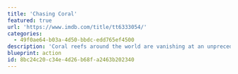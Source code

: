 ```yaml
---
title: 'Chasing Coral'
featured: true
url: 'https://www.imdb.com/title/tt6333054/'
categories:
  - 49f0ae64-b03a-4d50-bbdc-edd765ef4500
description: 'Coral reefs around the world are vanishing at an unprecedented rate. A team of divers, photographers and scientists set out on a thrilling ocean adventure to discover why and to reveal the underwater mystery to the world.'
blueprint: action
id: 8bc24c20-c34e-4d26-b68f-a2463b202340
---
```


